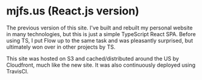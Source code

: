 <script setup lang="ts">
import RepoButton from "./components/RepoButton.vue";
</script>

# mjfs.us (React.js version)

The previous version of this site. I've built and rebuilt my personal website in many technologies,
but this is just a simple TypeScript React SPA. Before using TS, I put Flow up to the same task and
was pleasantly surprised, but ultimately won over in other projects by TS.

This site was hosted on S3 and cached/distributed around the US by Cloudfront, much like the new
site. It was also continuously deployed using TravisCI.

<RepoButton href="https://github.com/mitchell/mjfs.us" />
